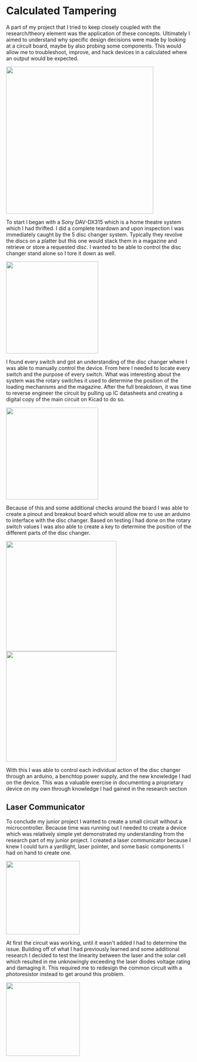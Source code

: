# Calculated Tampering 

A part of my project that I tried to keep closely coupled with the research/theory element was the application of these concepts. Ultimately I aimed to understand why specific design decisions were made by looking at a circuit board, maybe by also  probing some components. This would allow me to troubleshoot, improve, and hack devices in a calculated where an output would be expected. 

<img src="https://github.com/user-attachments/assets/6b1d2480-e061-42fb-964c-9b9eeba95baa" width="400">

To start I began with a Sony DAV-DX315 which is a home theatre system which I had thrifted. I did a complete teardown and upon inspection I was immediately caught by the 5 disc changer system. Typically they revolve the discs on a platter but this one would stack them in a magazine and retrieve or store a requested disc. I wanted to be able to control the disc changer stand alone so I tore it down as well. 

<img src="https://github.com/user-attachments/assets/c968e2e9-105c-4e0e-a54e-4b261cb7d421" width="250">

I found every switch and got an understanding of the disc changer where I was able to manually control the device. From here I needed to locate every switch and the purpose of every switch.
What was interesting about the system was the rotary switches it used to determine the position of the loading mechanisms and the magazine. After the full breakdown, it was time to reverse engineer the circuit by pulling up IC datasheets and creating a digital copy of the main circuit on Kicad to do so. 

<img src="https://github.com/user-attachments/assets/af637e3f-7488-4d09-baf4-064d6b895a8d" width="250">

Because of this and some additional checks around the board I was able to create a pinout and breakout board which would allow me to use an arduino to interface with the disc changer. Based on testing I had done on the rotary switch values I was also able to create a key to determine the position of the different parts of the disc changer. 

<img src="https://github.com/user-attachments/assets/9623bc7e-8ae3-4325-82d7-0c0ba2e2b018" width="300">
<br>
<img src="https://github.com/user-attachments/assets/7ab49f96-c543-48bc-9a0a-41b2ea908ee2" width="300">

With this I was able to control each individual action of the disc changer through an arduino, a benchtop power supply, and the new knowledge I had on the device. This was a valuable exercise in documenting a proprietary device on my own through knowledge I had gained in the research section 


## Laser Communicator

To conclude my junior project I wanted to create a small circuit without a microcontroller. Because time was running out I needed to create a device which was relatively simple yet demonstrated my understanding from the research part of my junior project. I created a laser communicator because I knew I could turn a yardlight, laser pointer, and some basic components I had on hand to create one.  

<img src="https://github.com/user-attachments/assets/30c0eee4-dd13-4203-bf86-bc5ae784e9e3" width="200">

At first the circuit was working, until it wasn't added I had to determine the issue. Building off of what I had previously learned and some additional research I decided to test the linearity between the laser and the solar cell which resulted in me unknowingly exceeding the laser diodes voltage rating and damaging it. This required me to redesign the common circuit with a photoresistor instead to get around this problem. 

<img src="https://github.com/user-attachments/assets/6e811c13-c00b-4134-9812-95ea0923ba71" width="200">
